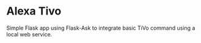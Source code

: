 Alexa Tivo
==========

Simple Flask app using Flask-Ask to integrate basic TiVo command using a local web service.
